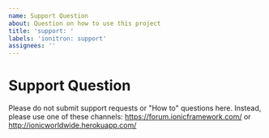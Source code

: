 ```yaml
---
name: Support Question
about: Question on how to use this project
title: 'support: '
labels: 'ionitron: support'
assignees: ''
---
```


# Support Question

Please do not submit support requests or "How to" questions here. Instead, please use one of these channels: https://forum.ionicframework.com/ or http://ionicworldwide.herokuapp.com/
